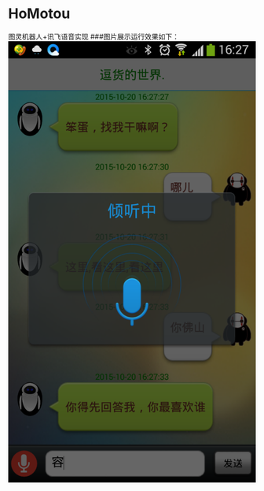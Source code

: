 # HoMotou
图灵机器人+讯飞语音实现
###图片展示运行效果如下：
![ABC](https://github.com/JingYin007/ImgCache/blob/master/img_HoMotou/DFA7265E6589D6F91CB82052E5C85A8B.png) 
